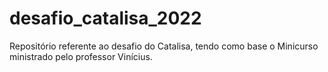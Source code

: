 # desafio_catalisa_2022
Repositório referente ao desafio do Catalisa, tendo como base o Minicurso ministrado pelo professor Vinícius.
